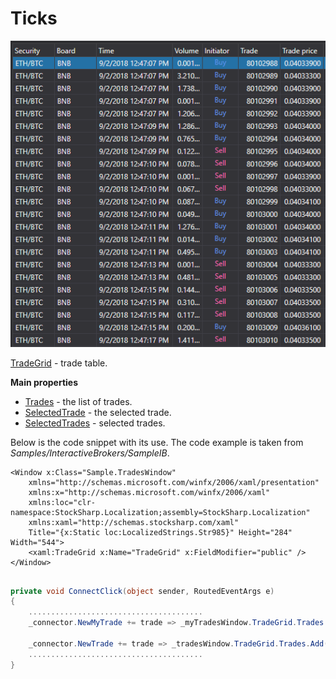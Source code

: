 # Ticks

![GUI TradeGrid](../images/GUI_TradeGrid.png)

[TradeGrid](../api/StockSharp.Xaml.TradeGrid.html) \- trade table. 

**Main properties**

- [Trades](../api/StockSharp.Xaml.TradeGrid.Trades.html) \- the list of trades.
- [SelectedTrade](../api/StockSharp.Xaml.TradeGrid.SelectedTrade.html) \- the selected trade.
- [SelectedTrades](../api/StockSharp.Xaml.TradeGrid.SelectedTrades.html) \- selected trades.

Below is the code snippet with its use. The code example is taken from *Samples\/InteractiveBrokers\/SampleIB*. 

```xaml
<Window x:Class="Sample.TradesWindow"
    xmlns="http://schemas.microsoft.com/winfx/2006/xaml/presentation"
    xmlns:x="http://schemas.microsoft.com/winfx/2006/xaml"
    xmlns:loc="clr-namespace:StockSharp.Localization;assembly=StockSharp.Localization"
    xmlns:xaml="http://schemas.stocksharp.com/xaml"
    Title="{x:Static loc:LocalizedStrings.Str985}" Height="284" Width="544">
	<xaml:TradeGrid x:Name="TradeGrid" x:FieldModifier="public" />
</Window>
	  				
```
```cs
private void ConnectClick(object sender, RoutedEventArgs e)
{
	.......................................
	_connector.NewMyTrade += trade => _myTradesWindow.TradeGrid.Trades.Add(trade);
	
	_connector.NewTrade += trade => _tradesWindow.TradeGrid.Trades.Add(trade);
	.......................................
}            		
	  				
```
